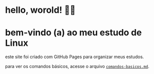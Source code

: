 # hello, worold! 🖖🏽
# bem-vindo (a) ao meu estudo de Linux

este site foi criado com GitHub Pages para organizar meus estudos.

para ver os comandos básicos, acesse o arquivo [`comandos-basicos.md`](./comandos-basicos.md).
